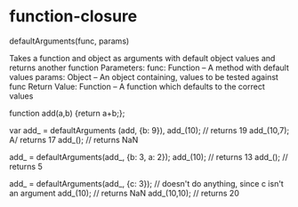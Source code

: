 # function-closure

defaultArguments(func, params)

Takes a function and object as arguments with default object values and returns another function
Parameters:
func: Function – A method with default values
params: Object – An object containing, values to be tested against func
Return Value:
Function – A function which defaults to the correct values



function  add(a,b)  {return  a+b;};

var add_ = defaultArguments (add, {b: 9}),
  add_(10);   //  returns 19 
  add_(10,7);   A/  returns 17
  add_();  //   returns NaN

add_ = defaultArguments(add_, {b: 3, a: 2});
  add_(10);  //  returns 13
  add_();  //   returns  5

add_ = defaultArguments(add_, {c: 3});   // doesn't do anything,  since c isn't an argument
  add_(10);  //   returns NaN
  add_(10,10);   //  returns  20
